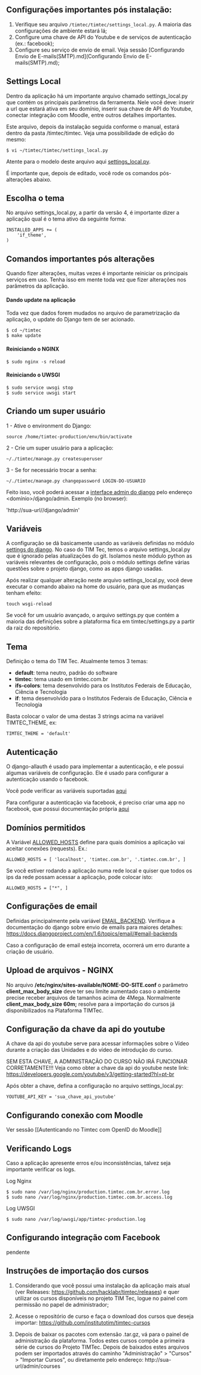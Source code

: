 ## Configurações importantes pós instalação: 

1. Verifique seu arquivo `/timtec/timtec/settings_local.py`. A maioria das configurações de ambiente estará lá;
2. Configure uma chave de API do Youtube e de serviços de autenticação (ex.: facebook);
3. Configure seu serviço de envio de email. Veja sessão [Configurando Envio de E-mails(SMTP).md](Configurando Envio de E-mails(SMTP).md);

## Settings Local
Dentro da aplicação há um importante arquivo chamado settings_local.py que contém os principais parâmetros da ferramenta. Nele você deve: inserir a url que estará ativa em seu domínio, inserir sua chave de API do Youtube, conectar integração com Moodle, entre outros detalhes importantes. 

Este arquivo, depois da instalação seguida conforme o manual, estará dentro da pasta /timtec/timtec. Veja uma possibilidade de edição do mesmo:

```
$ vi ~/timtec/timtec/settings_local.py
```

Atente para o modelo deste arquivo aqui [settings_local.py](https://github.com/hacklabr/timtec/blob/master/timtec/settings_local.py.template).

É importante que, depois de editado, você rode os comandos pós-alterações abaixo. 

## Escolha o tema

No arquivo settings_local.py, a partir da versão 4, é importante dizer a aplicação qual é o tema ativo da seguinte forma: 

```
INSTALLED_APPS += (
    'if_theme',
)
```

## Comandos importantes pós alterações

Quando fizer alterações, muitas vezes é importante reiniciar os principais serviços em uso. Tenha isso em mente toda vez que fizer alterações nos parâmetros da aplicação. 


#### Dando update na aplicação
Toda vez que dados forem mudados no arquivo de parametrização da aplicação, o update do Django tem de ser acionado. 

```
$ cd ~/timtec
$ make update
```

#### Reiniciando o NGINX
```
$ sudo nginx -s reload
```

#### Reiniciando o UWSGI
```
$ sudo service uwsgi stop
$ sudo service uwsgi start
```

## Criando um super usuário

1 - Ative o environment do Django: 

  `source /home/timtec-production/env/bin/activate`

2 - Crie um super usuário para a aplicação: 

`~/./timtec/manage.py createsuperuser`

3 - Se for necessário trocar a senha: 

`~/./timtec/manage.py changepassword LOGIN-DO-USUARIO`

Feito isso, você poderá acessar a [interface admin do django](https://docs.djangoproject.com/en/1.6/ref/contrib/admin/) pelo endereço <domínio>/django/admin. Exemplo (no browser): 

'http://sua-url//django/admin'

## Variáveis

A configuração se dá basicamente usando as variáveis definidas no módulo [settings do django](https://docs.djangoproject.com/en/1.8/ref/settings/). No caso do TIM Tec, temos o arquivo settings_local.py que é ignorado pelas atualizações do git. Isolamos neste módulo python as variáveis relevantes de configuração, pois o módulo settings define várias questões sobre o projeto django, como as apps django usadas.

Após realizar qualquer alteração neste arquivo settings_local.py, você deve executar o comando abaixo na home do usuário, para que as mudanças tenham efeito:

`touch wsgi-reload`

Se você for um usuário avançado, o arquivo settings.py que contém a maioria das definições sobre a plataforma fica em timtec/settings.py a partir da raiz do repositório.

## Tema

Definição o tema do TIM Tec. Atualmente temos 3 temas:

* **default**: tema neutro, padrão do software
* **timtec**: tema usado em timtec.com.br
* **ifs-colors**: tema desenvolvido para os Institutos Federais de Educação, Ciência e Tecnologia
* **if**: tema desenvolvido para o Institutos Federais de Educação, Ciência e Tecnologia

Basta colocar o valor de uma destas 3 strings acima na variável TIMTEC_THEME, ex:

`TIMTEC_THEME = 'default'`

## Autenticação

O django-allauth é usado para implementar a autenticação, e ele possui algumas variáveis de configuração. Ele é usado para configurar a autenticação usando o facebook.

Você pode verificar as variáveis suportadas [aqui](https://readthedocs.org/projects/django-allauth/)

Para configurar a autenticação via facebook, é preciso criar uma app no facebook, que possui documentação própria [aqui](https://developers.facebook.com/docs/javascript)

## Domínios permitidos

A Variável [ALLOWED_HOSTS](https://docs.djangoproject.com/en/1.6/ref/settings/#allowed-hosts) define para quais domínios a aplicação vai aceitar conexões (requests). Ex.:

`ALLOWED_HOSTS = [
    'localhost',
    'timtec.com.br',
    '.timtec.com.br',
]`

Se você estiver rodando a aplicação numa rede local e quiser que todos os ips da rede possam acessar a aplicação, pode colocar isto: 

`ALLOWED_HOSTS = ["*",
]`


## Configurações de email

Definidas principalmente pela variável [EMAIL_BACKEND](https://docs.djangoproject.com/en/1.6/ref/settings/#email-backend). Verifique a documentação do django sobre envio de emails para maiores detalhes: https://docs.djangoproject.com/en/1.6/topics/email/#email-backends

Caso a configuração de email esteja incorreta, ocorrerá um erro durante a criação de usuário.

## Upload de arquivos - NGINX
No arquivo **/etc/nginx/sites-available/NOME-DO-SITE.conf** o parâmetro **client_max_body_size** deve ter seu limite aumentado caso o ambiente precise receber arquivos de tamanhos acima de 4Mega. Normalmente **client_max_body_size 60m;** resolve para a importação do cursos já disponibilizados na Plataforma TIMTec.

## Configuração da chave da api do youtube
A chave da api do youtube serve para acessar informações sobre o Vídeo durante a criação das Unidades e do vídeo de introdução do curso.

SEM ESTA CHAVE, A ADMINISTRAÇÃO DO CURSO NÃO IRÁ FUNCIONAR CORRETAMENTE!!!
Veja como obter a chave da api do youtube neste link: https://developers.google.com/youtube/v3/getting-started?hl=pt-br

Após obter a chave, defina a configuração no arquivo settings_local.py:

`YOUTUBE_API_KEY = 'sua_chave_api_youtube'`

## Configurando conexão com Moodle
Ver sessão [[Autenticando no Timtec com OpenID do Moodle]] 

## Verificando Logs
Caso a aplicação apresente erros e/ou inconsistências, talvez seja importante verificar os logs. 

Log Nginx
```
$ sudo nano /var/log/nginx/production.timtec.com.br.error.log
$ sudo nano /var/log/nginx/production.timtec.com.br.access.log
```

Log UWSGI
```
$ sudo nano /var/log/uwsgi/app/timtec-production.log
```

## Configurando integração com Facebook

pendente


## Instruções de importação dos cursos
1. Considerando que você possui uma instalação da aplicação mais atual (ver Releases: https://github.com/hacklabr/timtec/releases) e quer utilizar os cursos disponíveis no projeto TIM Tec, logue no painel com permissão  no papel de administrador;

2. Acesse o repositório de curso e faça o download dos cursos que deseja importar: https://github.com/institutotim/timtec-cursos

3. Depois de baixar os pacotes com extensão .tar.gz, vá para o painel de administração da plataforma. Todos estes cursos compõe a primeira série de cursos do Projeto TIMTec. Depois de baixados estes arquivos podem ser importados através do caminho "Administração" > "Cursos" > "Importar Cursos", ou diretamente pelo endereço: http://sua-url/admin/courses
